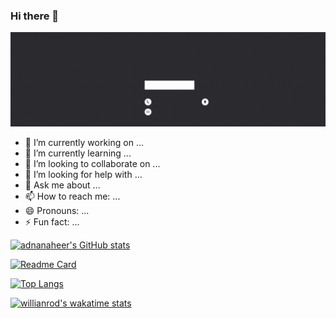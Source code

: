 ### Hi there 👋

<img src="https://raw.githubusercontent.com/adnanaheer/adnanaheer/main/Black%20Yellow%20Simple%20Profile%20Linkedin%20Banner.gif" alt="banner that says Adnan Aheer - Frontend developer,">

- 🔭 I’m currently working on ...
- 🌱 I’m currently learning ...
- 👯 I’m looking to collaborate on ...
- 🤔 I’m looking for help with ...
- 💬 Ask me about ...
- 📫 How to reach me: ...
- 😄 Pronouns: ...
- ⚡ Fun fact: ...

<!-- stats -->
<!-- simple stat card -->
<!-- [![adnanaheer's GitHub stats](https://github-readme-stats.vercel.app/api?username=adnanaheer)](https://github.com/adnanaheer/adnanaheer) -->

<!-- simple stat card hide prs -->
<!-- [![adnanaheer's GitHub stats](https://github-readme-stats.vercel.app/api?username=adnanaheer&hide=contribs,prs)](https://github.com/adnanaheer/adnanaheer) -->

<!-- simple stat card private repo -->
<!-- [![adnanaheer's GitHub stats](https://github-readme-stats.vercel.app/api?username=adnanaheer&count_private=true)](https://github.com/adnanaheer/adnanaheer) -->

<!-- simple stat card showing icons -->
<!-- [![adnanaheer's GitHub stats](https://github-readme-stats.vercel.app/api?username=adnanaheer&show_icons=true)](https://github.com/adnanaheer/adnanaheer) -->

<!-- simple stat card theme -->
[![adnanaheer's GitHub stats](https://github-readme-stats.vercel.app/api?username=adnanaheer&show_icons=true&theme=vue)](https://github.com/adnanaheer/adnanaheer)



<!-- GitHub Extra Pins -->
[![Readme Card](https://github-readme-stats.vercel.app/api/pin/?username=adnanaheer&repo=github-readme-stats)](https://github.com/adnanaheer/adnanaheer)



<!-- Top Languages Card -->
<!-- [![Top Langs](https://github-readme-stats.vercel.app/api/top-langs/?username=adnanaheer)](https://github.com/adnanaheer/adnanaheer) -->

<!-- [![Top Langs](https://github-readme-stats.vercel.app/api/top-langs/?username=adnanaheer&exclude_repo=adnanaheer,adnanaheer.github.io)](https://github.com/adnanaheer/adnanaheer) -->

<!-- [![Top Langs](https://github-readme-stats.vercel.app/api/top-langs/?username=adnanaheer&hide=javascript,html)](https://github.com/adnanaheer/adnanaheer) -->

[![Top Langs](https://github-readme-stats.vercel.app/api/top-langs/?username=adnanaheer&langs_count=8&layout=compact)](https://github.com/adnanaheer/adnanaheer)

<!-- [![Top Langs](https://github-readme-stats.vercel.app/api/top-langs/?username=adnanaheer&layout=compact)](https://github.com/adnanaheer/adnanaheer) -->


<!-- Wakatime Week Stats -->
[![willianrod's wakatime stats](https://github-readme-stats.vercel.app/api/wakatime?username=@adnanaheer)](https://github.com/anuraghazra/github-readme-stats)




















<!-- const themes = {
  default: {
    title_color: "2f80ed",
    icon_color: "4c71f2",
    text_color: "434d58",
    bg_color: "fffefe",
    border_color: "e4e2e2",
  },
  default_repocard: {
    title_color: "2f80ed",
    icon_color: "586069", // icon color is different
    text_color: "434d58",
    bg_color: "fffefe",
  },
  dark: {
    title_color: "fff",
    icon_color: "79ff97",
    text_color: "9f9f9f",
    bg_color: "151515",
  },
  radical: {
    title_color: "fe428e",
    icon_color: "f8d847",
    text_color: "a9fef7",
    bg_color: "141321",
  },
  merko: {
    title_color: "abd200",
    icon_color: "b7d364",
    text_color: "68b587",
    bg_color: "0a0f0b",
  },
  gruvbox: {
    title_color: "fabd2f",
    icon_color: "fe8019",
    text_color: "8ec07c",
    bg_color: "282828",
  },
  gruvbox_light: {
    title_color: "b57614",
    icon_color: "af3a03",
    text_color: "427b58",
    bg_color: "fbf1c7",
  },
  tokyonight: {
    title_color: "70a5fd",
    icon_color: "bf91f3",
    text_color: "38bdae",
    bg_color: "1a1b27",
  },
  onedark: {
    title_color: "e4bf7a",
    icon_color: "8eb573",
    text_color: "df6d74",
    bg_color: "282c34",
  },
  cobalt: {
    title_color: "e683d9",
    icon_color: "0480ef",
    text_color: "75eeb2",
    bg_color: "193549",
  },
  synthwave: {
    title_color: "e2e9ec",
    icon_color: "ef8539",
    text_color: "e5289e",
    bg_color: "2b213a",
  },
  highcontrast: {
    title_color: "e7f216",
    icon_color: "00ffff",
    text_color: "fff",
    bg_color: "000",
  },
  dracula: {
    title_color: "ff6e96",
    icon_color: "79dafa",
    text_color: "f8f8f2",
    bg_color: "282a36",
  },
  prussian: {
    title_color: "bddfff",
    icon_color: "38a0ff",
    text_color: "6e93b5",
    bg_color: "172f45",
  },
  monokai: {
    title_color: "eb1f6a",
    icon_color: "e28905",
    text_color: "f1f1eb",
    bg_color: "272822",
  },
  vue: {
    title_color: "41b883",
    icon_color: "41b883",
    text_color: "273849",
    bg_color: "fffefe",
  },
  "vue-dark": {
    title_color: "41b883",
    icon_color: "41b883",
    text_color: "fffefe",
    bg_color: "273849",
  },
  "shades-of-purple": {
    title_color: "fad000",
    icon_color: "b362ff",
    text_color: "a599e9",
    bg_color: "2d2b55",
  },
  nightowl: {
    title_color: "c792ea",
    icon_color: "ffeb95",
    text_color: "7fdbca",
    bg_color: "011627",
  },
  buefy: {
    title_color: "7957d5",
    icon_color: "ff3860",
    text_color: "363636",
    bg_color: "ffffff",
  },
  "blue-green": {
    title_color: "2f97c1",
    icon_color: "f5b700",
    text_color: "0cf574",
    bg_color: "040f0f",
  },
  algolia: {
    title_color: "00AEFF",
    icon_color: "2DDE98",
    text_color: "FFFFFF",
    bg_color: "050F2C",
  },
  "great-gatsby": {
    title_color: "ffa726",
    icon_color: "ffb74d",
    text_color: "ffd95b",
    bg_color: "000000",
  },
  darcula: {
    title_color: "BA5F17",
    icon_color: "84628F",
    text_color: "BEBEBE",
    bg_color: "242424",
  },
  bear: {
    title_color: "e03c8a",
    icon_color: "00AEFF",
    text_color: "bcb28d",
    bg_color: "1f2023",
  },
  "solarized-dark": {
    title_color: "268bd2",
    icon_color: "b58900",
    text_color: "859900",
    bg_color: "002b36",
  },
  "solarized-light": {
    title_color: "268bd2",
    icon_color: "b58900",
    text_color: "859900",
    bg_color: "fdf6e3",
  },
  "chartreuse-dark": {
    title_color: "7fff00",
    icon_color: "00AEFF",
    text_color: "fff",
    bg_color: "000",
  },
  nord: {
    title_color: "81a1c1",
    text_color: "d8dee9",
    icon_color: "88c0d0",
    bg_color: "2e3440",
  },
  gotham: {
    title_color: "2aa889",
    icon_color: "599cab",
    text_color: "99d1ce",
    bg_color: "0c1014",
  },
  "material-palenight": {
    title_color: "c792ea",
    icon_color: "89ddff",
    text_color: "a6accd",
    bg_color: "292d3e",
  },
  graywhite: {
    title_color: "24292e",
    icon_color: "24292e",
    text_color: "24292e",
    bg_color: "ffffff",
  },
  "vision-friendly-dark": {
    title_color: "ffb000",
    icon_color: "785ef0",
    text_color: "ffffff",
    bg_color: "000000",
  },
  "ayu-mirage": {
    title_color: "f4cd7c",
    icon_color: "73d0ff",
    text_color: "c7c8c2",
    bg_color: "1f2430",
  },
  "midnight-purple": {
    title_color: "9745f5",
    icon_color: "9f4bff",
    text_color: "ffffff",
    bg_color: "000000",
  },
  calm: {
    title_color: "e07a5f",
    icon_color: "edae49",
    text_color: "ebcfb2",
    bg_color: "373f51",
  },
  "flag-india": {
    title_color: "ff8f1c",
    icon_color: "250E62",
    text_color: "509E2F",
    bg_color: "ffffff",
  },
  omni: {
    title_color: "FF79C6",
    icon_color: "e7de79",
    text_color: "E1E1E6",
    bg_color: "191622",
  },
  react: {
    title_color: "61dafb",
    icon_color: "61dafb",
    text_color: "ffffff",
    bg_color: "20232a",
  },
  jolly: {
    title_color: "ff64da",
    icon_color: "a960ff",
    text_color: "ffffff",
    bg_color: "291B3E",
  },
  maroongold: {
    title_color: "F7EF8A",
    icon_color: "F7EF8A",
    text_color: "E0AA3E",
    bg_color: "260000",
  },
  yeblu: {
    title_color: "ffff00",
    icon_color: "ffff00",
    text_color: "ffffff",
    bg_color: "002046",
  },
  blueberry: {
    title_color: "82aaff",
    icon_color: "89ddff",
    text_color: "27e8a7",
    bg_color: "242938",
  },
  slateorange: {
    title_color: "faa627",
    icon_color: "faa627",
    text_color: "ffffff",
    bg_color: "36393f",
  },
  kacho_ga: {
    title_color: "bf4a3f",
    icon_color: "a64833",
    text_color: "d9c8a9",
    bg_color: "402b23",
  },
  outrun: {
    title_color: "ffcc00",
    icon_color: "ff1aff",
    text_color: "8080ff",
    bg_color: "141439",
  },
  ocean_dark: {
    title_color: "8957B2",
    icon_color: "FFFFFF",
    text_color: "92D534",
    bg_color: "151A28",
  },
  city_lights: {
    title_color: "5D8CB3",
    icon_color: "4798FF",
    text_color: "718CA1",
    bg_color: "1D252C",
  },
  github_dark: {
    title_color: "58A6FF",
    icon_color: "1F6FEB",
    text_color: "C3D1D9",
    bg_color: "0D1117",
  },
  discord_old_blurple: {
    title_color: "7289DA",
    icon_color: "7289DA",
    text_color: "FFFFFF",
    bg_color: "2C2F33",
  },
  aura_dark: {
    title_color: "ff7372",
    icon_color: "6cffd0",
    text_color: "dbdbdb",
    bg_color: "252334",
  },
  panda: {
    title_color: "19f9d899",
    icon_color: "19f9d899",
    text_color: "FF75B5",
    bg_color: "31353a",
  },
  noctis_minimus: {
    title_color: "d3b692",
    icon_color: "72b7c0",
    text_color: "c5cdd3",
    bg_color: "1b2932",
  },
  cobalt2: {
    title_color: "ffc600",
    icon_color: "ffffff",
    text_color: "0088ff",
    bg_color: "193549",
  },
  swift: {
    title_color: "000000",
    icon_color: "f05237",
    text_color: "000000",
    bg_color: "f7f7f7",
  },
  aura: {
    title_color: "a277ff",
    icon_color: "ffca85",
    text_color: "61ffca",
    bg_color: "15141b",
  },
  apprentice: {
    title_color: "ffffff",
    icon_color: "ffffaf",
    text_color: "bcbcbc",
    bg_color: "262626",
  },
  moltack: {
    title_color: "86092C",
    icon_color: "86092C",
    text_color: "574038",
    bg_color: "F5E1C0",
  },
  codeSTACKr: {
    title_color: "ff652f",
    icon_color: "FFE400",
    text_color: "ffffff",
    bg_color: "09131B",
    border_color: "0c1a25",
  },
  "rose_pine":{
    title_color: "9ccfd8",
    icon_color: "ebbcba",
    text_color: "e0def4",
    bg_color: "191724",
  }
}; -->
